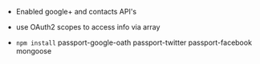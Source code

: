 - Enabled google+ and contacts API's
- use OAuth2 scopes to access info via array

- `npm install` passport-google-oath passport-twitter passport-facebook mongoose
